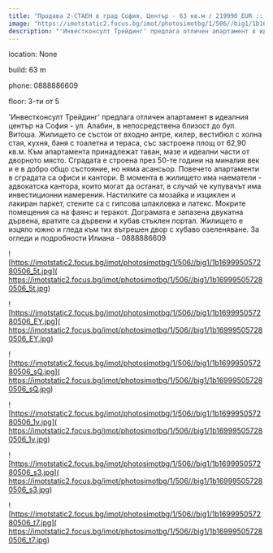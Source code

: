```yaml
---
title: "Продава 2-СТАЕН в град София, Център - 63 кв.м / 219990 EUR :: imot.bg Обява"
image: "https://imotstatic2.focus.bg/imot/photosimotbg/1/506//big1/1b169995057280506_S7.jpg"
description: "'Инвестконсулт Трейдинг' предлага отличен апартамент в идеалния център на София - ул. Алабин, в непосредствена близост до бул. Витоша. Жилището се състои от входно антре, килер, вестибюл с холна стая, кухня, баня с тоалетна и тераса, със застроена площ от 62,90 кв.м. Към апартамента принадлежат таван, мазе и идеални части от дворното място. Сградата е строена през 50-те години на миналия век и е в добро общо състояние, но няма асансьор. Повечето апартаменти в сградата са офиси и кантори. В момента в жилището има наематели - адвокатска кантора, които могат да останат, в случай че купувачът има инвестиционни намерения. Настилките са мозайка и изциклен и лакиран паркет, стените са с гипсова шпакловка и латекс. Мокрите помещения са на фаянс и теракот. Дограмата е запазена двукатна дървена, вратите са дървени и хубав стъклен портал. Жилището е изцяло южно и гледа към тих вътрешен двор с хубаво озеленяване. За огледи и подробности Илиана - 0888886609"
---
```


location: None

build: 63 m

phone: 0888886609

floor: 3-ти от 5

'Инвестконсулт Трейдинг' предлага отличен апартамент в идеалния център на София - ул. Алабин, в непосредствена близост до бул. Витоша. Жилището се състои от входно антре, килер, вестибюл с холна стая, кухня, баня с тоалетна и тераса, със застроена площ от 62,90 кв.м. Към апартамента принадлежат таван, мазе и идеални части от дворното място. Сградата е строена през 50-те години на миналия век и е в добро общо състояние, но няма асансьор. Повечето апартаменти в сградата са офиси и кантори. В момента в жилището има наематели - адвокатска кантора, които могат да останат, в случай че купувачът има инвестиционни намерения. Настилките са мозайка и изциклен и лакиран паркет, стените са с гипсова шпакловка и латекс. Мокрите помещения са на фаянс и теракот. Дограмата е запазена двукатна дървена, вратите са дървени и хубав стъклен портал. Жилището е изцяло южно и гледа към тих вътрешен двор с хубаво озеленяване. За огледи и подробности Илиана - 0888886609


![https://imotstatic2.focus.bg/imot/photosimotbg/1/506//big1/1b169995057280506_5t.jpg]( https://imotstatic2.focus.bg/imot/photosimotbg/1/506//big1/1b169995057280506_5t.jpg)


![https://imotstatic2.focus.bg/imot/photosimotbg/1/506//big1/1b169995057280506_EY.jpg]( https://imotstatic2.focus.bg/imot/photosimotbg/1/506//big1/1b169995057280506_EY.jpg)


![https://imotstatic2.focus.bg/imot/photosimotbg/1/506//big1/1b169995057280506_sQ.jpg]( https://imotstatic2.focus.bg/imot/photosimotbg/1/506//big1/1b169995057280506_sQ.jpg)


![https://imotstatic2.focus.bg/imot/photosimotbg/1/506//big1/1b169995057280506_1v.jpg]( https://imotstatic2.focus.bg/imot/photosimotbg/1/506//big1/1b169995057280506_1v.jpg)


![https://imotstatic2.focus.bg/imot/photosimotbg/1/506//big1/1b169995057280506_s3.jpg]( https://imotstatic2.focus.bg/imot/photosimotbg/1/506//big1/1b169995057280506_s3.jpg)


![https://imotstatic2.focus.bg/imot/photosimotbg/1/506//big1/1b169995057280506_t7.jpg]( https://imotstatic2.focus.bg/imot/photosimotbg/1/506//big1/1b169995057280506_t7.jpg)



